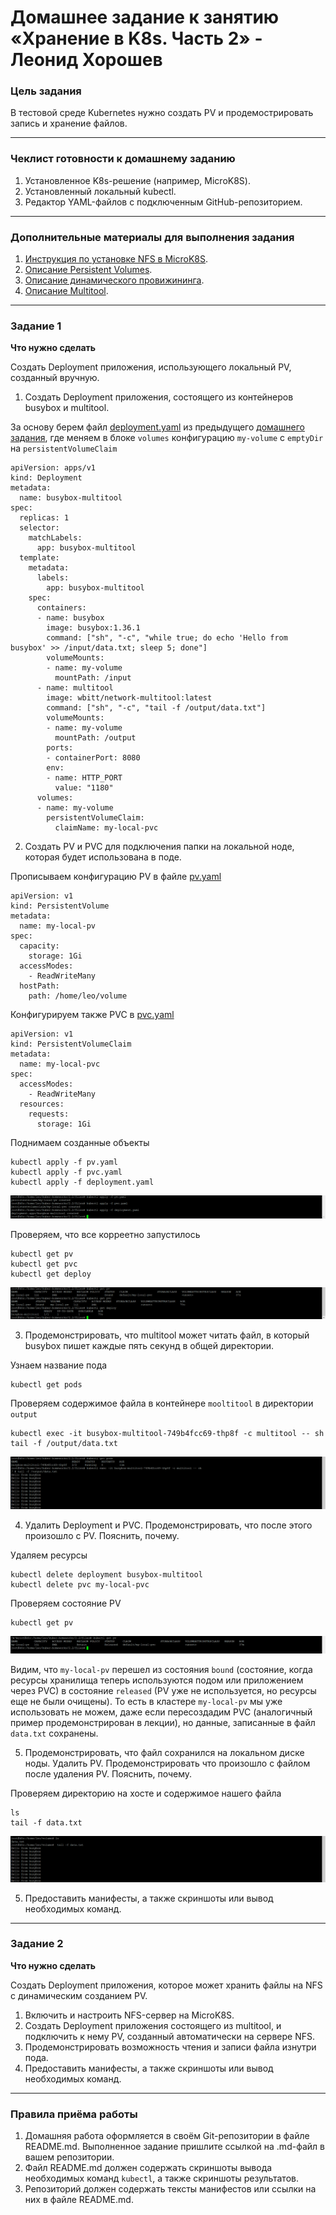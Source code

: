# Домашнее задание к занятию «Хранение в K8s. Часть 2» - Леонид Хорошев

### Цель задания

В тестовой среде Kubernetes нужно создать PV и продемострировать запись и хранение файлов.

------

### Чеклист готовности к домашнему заданию

1. Установленное K8s-решение (например, MicroK8S).
2. Установленный локальный kubectl.
3. Редактор YAML-файлов с подключенным GitHub-репозиторием.

------

### Дополнительные материалы для выполнения задания

1. [Инструкция по установке NFS в MicroK8S](https://microk8s.io/docs/nfs). 
2. [Описание Persistent Volumes](https://kubernetes.io/docs/concepts/storage/persistent-volumes/). 
3. [Описание динамического провижининга](https://kubernetes.io/docs/concepts/storage/dynamic-provisioning/). 
4. [Описание Multitool](https://github.com/wbitt/Network-MultiTool).

------

### Задание 1

**Что нужно сделать**

Создать Deployment приложения, использующего локальный PV, созданный вручную.

1. Создать Deployment приложения, состоящего из контейнеров busybox и multitool.

За основу берем файл [deployment.yaml](https://github.com/LeonidKhoroshev/kuber-homeworks/blob/hw-06/deployment.yaml) из предыдущего [домашнего задания](https://github.com/LeonidKhoroshev/kuber-homeworks/blob/main/2.1/2.1.md), где меняем в блоке `volumes` конфигурацию `my-volume` с  `emptyDir` на `persistentVolumeClaim`
```
apiVersion: apps/v1
kind: Deployment
metadata:
  name: busybox-multitool
spec:
  replicas: 1
  selector:
    matchLabels:
      app: busybox-multitool
  template:
    metadata:
      labels:
        app: busybox-multitool
    spec:
      containers:
      - name: busybox
        image: busybox:1.36.1
        command: ["sh", "-c", "while true; do echo 'Hello from busybox' >> /input/data.txt; sleep 5; done"]
        volumeMounts:
        - name: my-volume
          mountPath: /input
      - name: multitool
        image: wbitt/network-multitool:latest
        command: ["sh", "-c", "tail -f /output/data.txt"]
        volumeMounts:
        - name: my-volume
          mountPath: /output
        ports:
        - containerPort: 8080
        env:
        - name: HTTP_PORT
          value: "1180"
      volumes:
      - name: my-volume
        persistentVolumeClaim:
          claimName: my-local-pvc
```

2. Создать PV и PVC для подключения папки на локальной ноде, которая будет использована в поде.

Прописываем конфигурацию PV в файле [pv.yaml]()
```
apiVersion: v1
kind: PersistentVolume
metadata:
  name: my-local-pv
spec:
  capacity:
    storage: 1Gi
  accessModes:
    - ReadWriteMany
  hostPath:
    path: /home/leo/volume
```
Конфигурируем также PVC в [pvc.yaml]()
```
apiVersion: v1
kind: PersistentVolumeClaim
metadata:
  name: my-local-pvc
spec:
  accessModes:
    - ReadWriteMany
  resources:
    requests:
      storage: 1Gi
```

Поднимаем созданные объекты
```
kubectl apply -f pv.yaml
kubectl apply -f pvc.yaml
kubectl apply -f deployment.yaml
```

![Alt_text](https://github.com/LeonidKhoroshev/kuber-homeworks/blob/main/2.2/screenshots/k8s1.png)

Проверяем, что все корреетно запустилось
```
kubectl get pv
kubectl get pvc
kubectl get deploy
```

![Alt_text](https://github.com/LeonidKhoroshev/kuber-homeworks/blob/main/2.2/screenshots/k8s2.png)

3. Продемонстрировать, что multitool может читать файл, в который busybox пишет каждые пять секунд в общей директории.

Узнаем название пода
```
kubectl get pods
```
Проверяем содержимое файла в контейнере `mooltitool` в директории `output`
```
kubectl exec -it busybox-multitool-749b4fcc69-thp8f -c multitool -- sh
tail -f /output/data.txt
```

![Alt_text](https://github.com/LeonidKhoroshev/kuber-homeworks/blob/main/2.2/screenshots/k8s3.png)
 
4. Удалить Deployment и PVC. Продемонстрировать, что после этого произошло с PV. Пояснить, почему.

Удаляем ресурсы
```
kubectl delete deployment busybox-multitool
kubectl delete pvc my-local-pvc
```
Проверяем состояние PV
```
kubectl get pv
```

![Alt_text](https://github.com/LeonidKhoroshev/kuber-homeworks/blob/main/2.2/screenshots/k8s5.png)


Видим, что `my-local-pv` перешел из состояния `bound` (состояние, когда ресурсы хранилища теперь используются подом или приложением через PVC) в состояние `released` (PV уже не используется, но ресурсы еще не были очищены). То есть в кластере `my-local-pv` мы уже использовать не можем, даже если пересоздадим PVC (аналогичный пример продемонстрирован в лекции), но данные, записанные в файл `data.txt` сохранены.

5. Продемонстрировать, что файл сохранился на локальном диске ноды. Удалить PV.  Продемонстрировать что произошло с файлом после удаления PV. Пояснить, почему.

Проверяем директорию на хосте и содержимое нашего файла
```
ls
tail -f data.txt
```

![Alt_text](https://github.com/LeonidKhoroshev/kuber-homeworks/blob/main/2.2/screenshots/k8s4.png)

5. Предоставить манифесты, а также скриншоты или вывод необходимых команд.

------

### Задание 2

**Что нужно сделать**

Создать Deployment приложения, которое может хранить файлы на NFS с динамическим созданием PV.

1. Включить и настроить NFS-сервер на MicroK8S.
2. Создать Deployment приложения состоящего из multitool, и подключить к нему PV, созданный автоматически на сервере NFS.
3. Продемонстрировать возможность чтения и записи файла изнутри пода. 
4. Предоставить манифесты, а также скриншоты или вывод необходимых команд.

------

### Правила приёма работы

1. Домашняя работа оформляется в своём Git-репозитории в файле README.md. Выполненное задание пришлите ссылкой на .md-файл в вашем репозитории.
2. Файл README.md должен содержать скриншоты вывода необходимых команд `kubectl`, а также скриншоты результатов.
3. Репозиторий должен содержать тексты манифестов или ссылки на них в файле README.md.
